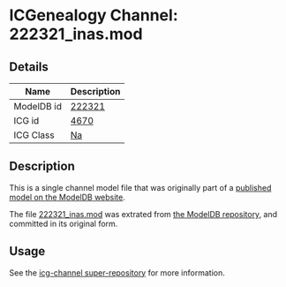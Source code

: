 # ICGenealogy Channel: 222321\_inas.mod

## Details

Name | Description
---- | -----------
ModelDB id | [222321](http://senselab.med.yale.edu/ModelDB/ShowModel.cshtml?model=222321)
ICG id | [4670](http://icg.neurotheory.ox.ac.uk/channels/2/4670)
ICG Class | [Na](http://icg.neurotheory.ox.ac.uk/channels/2)

## Description

This is a single channel model file that was originally part of a [published model on the ModelDB website](http://senselab.med.yale.edu/mModelDB/ShowModel.cshtml?model=222321).

The file [222321\_inas.mod](222321_inas.mod) was extrated from [the ModelDB repository](http://senselab.med.yale.edu/ModelDB/ShowModel.cshtml?model=222321), and committed in its original form.

## Usage

See the [icg-channel super-repository](https://github.com/icgenealogy/icg-channels) for more information.